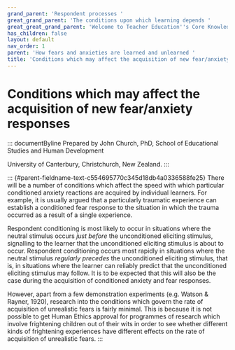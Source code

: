 ```yaml
---
grand_parent: 'Respondent processes '
great_grand_parent: 'The conditions upon which learning depends '
great_great_grand_parent: 'Welcome to Teacher Education''s Core Knowledge and Skills.'
has_children: false
layout: default
nav_order: 1
parent: 'How fears and anxieties are learned and unlearned '
title: 'Conditions which may affect the acquisition of new fear/anxiety responses '
---
```

# Conditions which may affect the acquisition of new fear/anxiety responses 


::: documentByline
Prepared by John Church, PhD, School of Educational Studies and Human
Development

University of Canterbury, Christchurch, New Zealand.
:::

::: {#parent-fieldname-text-c554695770c345d18db4a0336588fe25}
There will be a number of conditions which affect the speed with which
particular conditioned anxiety reactions are acquired by individual
learners. For example, it is usually argued that a particularly
traumatic experience can establish a conditioned fear response to the
situation in which the trauma occurred as a result of a single
experience.

Respondent conditioning is most likely to occur in situations where the
neutral stimulus occurs *just before* the unconditioned eliciting
stimulus, signalling to the learner that the unconditioned eliciting
stimulus is about to occur. Respondent conditioning occurs most rapidly
in situations where the neutral stimulus *regularly precedes* the
unconditioned eliciting stimulus, that is, in situations where the
learner can reliably predict that the unconditioned eliciting stimulus
may follow. It is to be expected that this will also be the case during
the acquisition of conditioned anxiety and fear responses.

However, apart from a few demonstration experiments (e.g. Watson &
Rayner, 1920), research into the conditions which govern the rate of
acquisition of unrealistic fears is fairly minimal. This is because it
is not possible to get Human Ethics approval for programmes of research
which involve frightening children out of their wits in order to see
whether different kinds of frightening experiences have different
effects on the rate of acquisition of unrealistic fears.
:::

